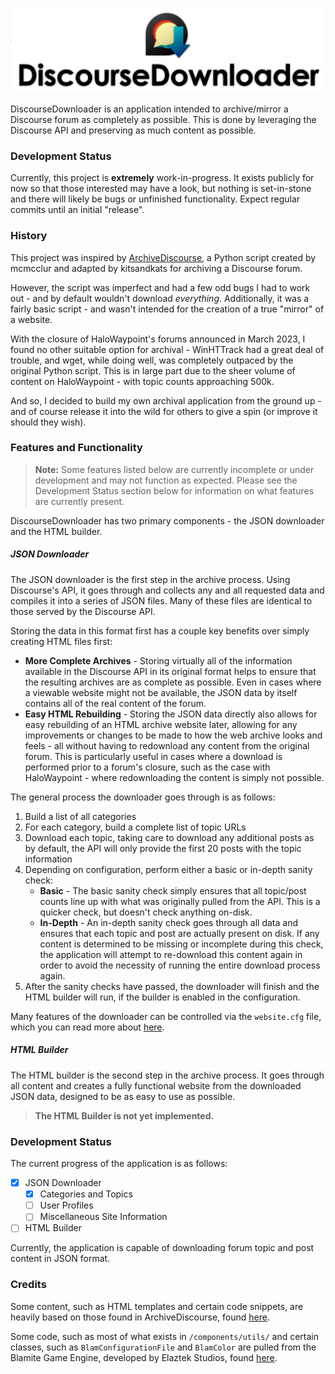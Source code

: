 ![DiscourseDownloader](./_assets/discoursedl_logo_large.png)

DiscourseDownloader is an application intended to archive/mirror a Discourse forum as
completely as possible. This is done by leveraging the Discourse API and preserving
as much content as possible.


### Development Status

Currently, this project is **extremely** work-in-progress. It exists publicly for now
so that those interested may have a look, but nothing is set-in-stone and there will likely
be bugs or unfinished functionality. Expect regular commits until an initial "release".

### History

This project was inspired by [ArchiveDiscourse](https://github.com/kitsandkats/ArchiveDiscourse),
a Python script created by mcmcclur and adapted by kitsandkats for archiving a Discourse forum.

However, the script was imperfect and had a few odd bugs I had to work out - and by default wouldn't
download *everything*. Additionally, it was a fairly basic script - and wasn't intended for the
creation of a true "mirror" of a website.

With the closure of HaloWaypoint's forums announced in March 2023, I found no other suitable
option for archival - WinHTTrack had a great deal of trouble, and wget, while doing well, was
completely outpaced by the original Python script. This is in large part due to the sheer volume
of content on HaloWaypoint - with topic counts approaching 500k.

And so, I decided to build my own archival application from the ground up - and of course release
it into the wild for others to give a spin (or improve it should they wish).

### Features and Functionality

> **Note:** Some features listed below are currently incomplete or under development and may
> not function as expected. Please see the Development Status section below for information
> on what features are currently present.

DiscourseDownloader has two primary components - the JSON downloader and the HTML builder.

##### JSON Downloader

The JSON downloader is the first step in the archive process. Using Discourse's API, it goes
through and collects any and all requested data and compiles it into a series of JSON files.
Many of these files are identical to those served by the Discourse API.

Storing the data in this format first has a couple key benefits over simply creating HTML files first:

* **More Complete Archives** - Storing virtually all of the information available in the Discourse
  API in its original format helps to ensure that the resulting archives are as complete as possible.
  Even in cases where a viewable website might not be available, the JSON data by itself contains
  all of the real content of the forum.
* **Easy HTML Rebuilding** - Storing the JSON data directly also allows for easy rebuilding of an
  HTML archive website later, allowing for any improvements or changes to be made to how the web
  archive looks and feels - all without having to redownload any content from the original forum.
  This is particularly useful in cases where a download is performed prior to a forum's closure,
  such as the case with HaloWaypoint - where redownloading the content is simply not possible.

The general process the downloader goes through is as follows:
1. Build a list of all categories
2. For each category, build a complete list of topic URLs
3. Download each topic, taking care to download any additional posts as by default, the API
   will only provide the first 20 posts with the topic information
4. Depending on configuration, perform either a basic or in-depth sanity check:
   * **Basic** - The basic sanity check simply ensures that all topic/post counts line up with what
     was originally pulled from the API. This is a quicker check, but doesn't check anything on-disk.
   * **In-Depth** - An in-depth sanity check goes through all data and ensures that each topic and
     post are actually present on disk. If any content is determined to be missing or incomplete
     during this check, the application will attempt to re-download this content again in order
     to avoid the necessity of running the entire download process again.
5. After the sanity checks have passed, the downloader will finish and the HTML builder will run, if
   the builder is enabled in the configuration.

Many features of the downloader can be controlled via the `website.cfg` file, which you can read
more about [here](#).

##### HTML Builder

The HTML builder is the second step in the archive process. It goes through all content and creates
a fully functional website from the downloaded JSON data, designed to be as easy to use as possible.

> **The HTML Builder is not yet implemented.**

### Development Status

The current progress of the application is as follows:

* [x] JSON Downloader
  * [x] Categories and Topics
  * [ ] User Profiles
  * [ ] Miscellaneous Site Information
* [ ] HTML Builder

Currently, the application is capable of downloading forum topic and post content in JSON format.

### Credits

Some content, such as HTML templates and certain code snippets, are heavily based on those found in
ArchiveDiscourse, found [here](https://github.com/kitsandkats/ArchiveDiscourse).

Some code, such as most of what exists in `/components/utils/` and certain classes, such as
`BlamConfigurationFile` and `BlamColor` are pulled from the Blamite Game Engine, developed by
Elaztek Studios, found [here](https://elaztek.com/projects/blamite).